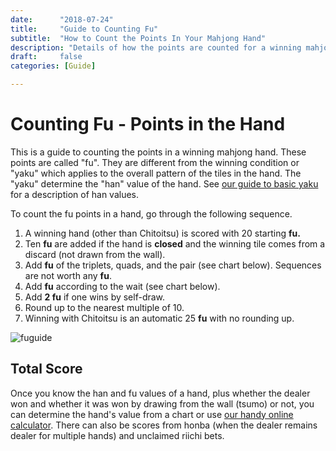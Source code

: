 ```yaml
---
date:      "2018-07-24"
title:     "Guide to Counting Fu"
subtitle:  "How to Count the Points In Your Mahjong Hand"
description: "Details of how the points are counted for a winning mahjong hand"
draft:     false
categories: [Guide]

---
```


# Counting Fu - Points in the Hand

This is a guide to counting the points in a winning mahjong hand.
These points are called "fu".  They are different from the winning condition
or "yaku" which applies to the overall pattern of the tiles in the hand.
The "yaku" determine the "han" value of the hand.  See [our guide to basic
yaku](/guides/yaku) for a description of han values.

To count the fu points in a hand, go through the following sequence.

1. A winning hand (other than Chitoitsu) is scored with 20 starting **fu.**
2. Ten **fu** are added if the hand is **closed** and the winning tile comes from a discard (not drawn from the wall).
3. Add **fu** of the triplets, quads, and the pair (see chart below).
   Sequences are not worth any **fu**.
4. Add **fu** according to the wait (see chart below).
5. Add **2 fu** if one wins by self-draw.
6. Round up to the nearest multiple of 10.
7. Winning with Chitoitsu is an automatic 25 **fu** with no rounding up.


![fuguide](/images/fuguide.png)

## Total Score

Once you know the han and fu values of a hand, plus whether the dealer
won and whether it was won by drawing from the wall (tsumo) or not,
you can determine the hand's value from a chart or use [our handy online 
calculator](https://seattlemahjong.club/pointcalculator).  There can also
be scores from honba (when the dealer remains dealer for multiple hands)
and unclaimed riichi bets.
